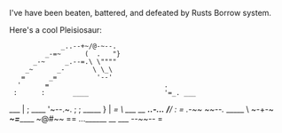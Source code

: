 I've have been beaten, battered, and defeated by Rusts Borrow system.

Here's a cool Pleisiosaur:

                 _..--+~/@-~--.
             _-=~      (  .   "}
          _-~     _.--=.\ \""""
        _~      _-       \ \_\
       =      _=          '--'
      '      =                             .
     :      :       ____                   '=_. ___
___  |      ;                            ____ '~--.~.
     ;      ;                               _____  } |
  ___=       \ ___ __     __..-...__           ___/__/__
     :        =_     _.-~~          ~~--.__
_____ \         ~-+-~                   ___~=_______
     ~@#~~ == ...______ __ ___ _--~~--_
                                                    =


